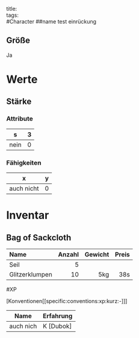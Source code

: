 title:   
tags:   
#Character
##name
test
   einrückung

## Größe

Ja

# Werte
## Stärke
### Attribute
|s|3|
-|-
nein|0

### Fähigkeiten
|x|y|
|-|-
auch nicht|0|



# Inventar

## Bag of Sackcloth
|Name|Anzahl|Gewicht|Preis|
|:----|-----:|------:|----:|
| Seil | 5 |||
| Glitzerklumpen | 10 | 5kg | 38s|


#XP

[Konventionen[[specific:conventions:xp:kurz:-]]]

|Name|Erfahrung|
|-|-|
|auch nich| K [Dubok] |


